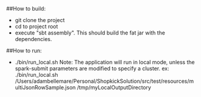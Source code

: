 ##How to build:
-  git clone the project
-  cd to project root
-  execute "sbt assembly". This should build the fat jar with the dependencies.

##How to run:
-  ./bin/run_local.sh <inputURI> <outputURI>
Note: The application will run in local mode, unless the spark-submit parameters are modified to specify a cluster.
ex: ./bin/run_local.sh /Users/adambellemare/Personal/ShopkickSolution/src/test/resources/multiJsonRowSample.json /tmp/myLocalOutputDirectory  

